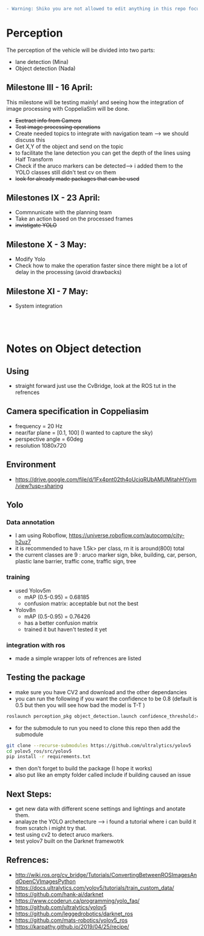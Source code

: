 
```diff
- Warning: Shiko you are not allowed to edit anything in this repo focus on your tasks thank you.
```

# Perception

The perception of the vehicle will be divided into two parts: 
- lane detection (Mina)
- Object detection (Nada)


## Milestone III - 16 April:
This milestone will be testing mainly! and seeing how the integration of image processing with CoppeliaSim will be done.
- ~~Exctract info from Camera~~ 
- ~~Test image processing operations~~
- Create needed topics to integrate with navigation team --> we should discuss this
- Get X,Y of the object and send on the topic
- to facilitate the lane detection you can get the depth of the lines using Half Transform
- Check if the aruco markers can be detected--> i added them to the YOLO classes still didn't test cv on them
- ~~look for already made packages that can be used~~


## Milestones IX -  23 April:
- Commnunicate with the planning team
- Take an action based on the processed frames 
- ~~invistigate YOLO~~

## Milestone X - 3 May:
- Modify Yolo
- Check how to make the operation faster since there might be a lot of delay in the processing (avoid drawbacks) 

## Milestone XI - 7 May:
- System integration

<br></br>

# Notes on Object detection
## Using 
- straight forward just use the  CvBridge, look at the ROS tut in the refrences

## Camera specification in Coppeliasim
- frequency = 20 Hz
- near/far plane = [0.1, 100] (I wanted to capture the sky)
- perspective angle = 60deg
- resolution 1080x720

## Environment 
- https://drive.google.com/file/d/1Fx4pnt02th4oUcjqRUbAMUMitahHYjym/view?usp=sharing


## Yolo
### Data annotation
- I am using Roboflow, https://universe.roboflow.com/autocomp/city-h2uz7
- it is recommended to have 1.5k> per class, rn it is around(800) total
- the current classes are 9 : aruco marker sign, bike, building, car, person, plastic lane barrier, traffic cone, traffic sign, tree

### training
- used Yolov5m 
    - mAP (0.5-0.95) = 0.68185 
    - confusion matrix: acceptable but not the best
- Yolov8n
    - mAP (0.5-0.95) =  0.76426
    - has a better confusion matrix
    - trained it but haven't tested it yet
### integration with ros
- made a simple wrapper lots of refrences are listed

## Testing the package
- make sure you have CV2 and download and the other dependancies
- you can run the following if you want the confidence to be 0.8 (default is 0.5 but then you will see how bad the model is T-T )
```bash
roslaunch perception_pkg object_detection.launch confidence_threshold:=0.8
```
- for the submodule to run you need to clone this repo then add the submodule
```bash
git clone --recurse-submodules https://github.com/ultralytics/yolov5
cd yolov5_ros/src/yolov5
pip install -r requirements.txt
```
- then don't forget to build the package (I hope it works)
- also put like an empty folder called include if building caused an issue

## Next Steps:
- get new data with different scene settings and lightings and anotate them.
- analayze the YOLO archetecture --> i found a tutorial where i can build it from scratch i might try that.
- test using cv2 to detect aruco markers.
- test yolov7 built on the Darknet framewotrk


## Refrences:
- http://wiki.ros.org/cv_bridge/Tutorials/ConvertingBetweenROSImagesAndOpenCVImagesPython
- https://docs.ultralytics.com/yolov5/tutorials/train_custom_data/
- https://github.com/hank-ai/darknet
- https://www.ccoderun.ca/programming/yolo_faq/
- https://github.com/ultralytics/yolov5
- https://github.com/leggedrobotics/darknet_ros
- https://github.com/mats-robotics/yolov5_ros
- https://karpathy.github.io/2019/04/25/recipe/




